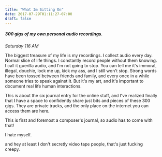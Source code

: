 ```yaml
---
title: "What Im Sitting On"
date: 2017-07-29T01:11:27-07:00
draft: false
---
```


##### 300 gigs of my own personal audio recordings.

*Saturday 116 AM*

The biggest treasure of my life is my recordings. I collect audio every day. Normal slice of life things. I constantly record people without them knowing. I call it guerilla audio, and I'm not going to stop. You can tell me it's immoral, illegal, douchie, lock me up, kick my ass, and I still won't stop. Strong words have been tossed between friends and family, and every once in a while someone tries to speak against it. But it's my art, and it's important to document real life human interactions.

This is about the six journal entry for the online stuff, and I've realized finally that I have a space to confidently share just bits and pieces of these 300 gigs. They are private tracks, and the only place on the internet you can access them are here.

This is first and foremost a composer's journal, so audio has to come with that!

I hate myself.

and hey at least I don't secretly video tape people, that's just fucking creepy.

